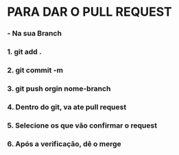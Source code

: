 <h1>PARA DAR O PULL REQUEST</h1>

<h3>- Na sua Branch</h3>
<h3>1. git add .</h3>
<h3>2. git commit -m</h3>
<h3>3. git push orgin nome-branch</h3>
<h3>4. Dentro do git, va ate pull request</h3>
<h3>5. Selecione os que vão confirmar o request</h3>
<h3>6. Após a verificação, dê o merge</h3>
